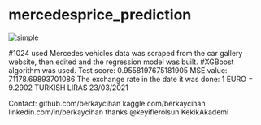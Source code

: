 # mercedesprice_prediction

![simple](https://user-images.githubusercontent.com/39379330/113019812-a8e49880-918a-11eb-8ebf-ac127640893b.gif)

#1024 used Mercedes vehicles data was scraped from the car gallery website, then edited and the regression model was built.
#XGBoost algorithm was used.
Test score: 0.9558197675181905
MSE value: 71178.69893701086
The exchange rate in the date it was done:
1 EURO = 9.2902 TURKISH LIRAS 23/03/2021

Contact:
github.com/berkaycihan
kaggle.com/berkaycihan
linkedin.com/in/berkaycihan
thanks @keyiflerolsun KekikAkademi
